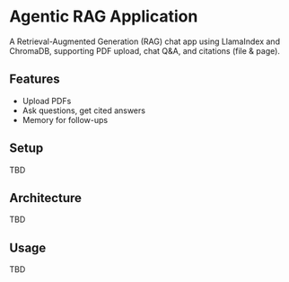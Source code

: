 # Agentic RAG Application

A Retrieval-Augmented Generation (RAG) chat app using LlamaIndex and ChromaDB, supporting PDF upload, chat Q&A, and citations (file & page).

## Features
- Upload PDFs
- Ask questions, get cited answers
- Memory for follow-ups

## Setup
TBD

## Architecture
TBD

## Usage
TBD
